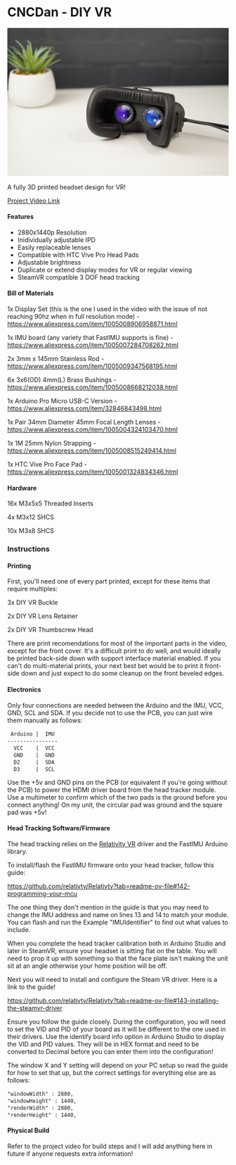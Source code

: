 # CNCDan - DIY VR
![Alt text](title.png "DIY VR")

A fully 3D printed headset design for VR!

[Project Video Link](https://youtu.be/DYXRUFX2avY)

#### Features

- 2880x1440p Resolution
- Inidividually adjustable IPD
- Easily replaceable lenses
- Compatible with HTC Vive Pro Head Pads
- Adjustable brightness
- Duplicate or extend display modes for VR or regular viewing
- SteamVR compatible 3 DOF head tracking

#### Bill of Materials

1x Display Set (this is the one I used in the video with the issue of not reaching 90hz when in full resolution mode) - https://www.aliexpress.com/item/1005008906958871.html

1x IMU board (any variety that FastIMU supports is fine) - https://www.aliexpress.com/item/1005007284708262.html

2x 3mm x 145mm Stainless Rod - https://www.aliexpress.com/item/1005009347568195.html

6x 3x6(OD) 4mm(L) Brass Bushings - https://www.aliexpress.com/item/1005008668212038.html

1x Arduino Pro Micro USB-C Version - https://www.aliexpress.com/item/32846843498.html

1x Pair 34mm Diameter 45mm Focal Length Lenses - https://www.aliexpress.com/item/1005004324103470.html

1x 1M 25mm Nylon Strapping - https://www.aliexpress.com/item/1005008515249414.html

1x HTC Vive Pro Face Pad - https://www.aliexpress.com/item/1005001324834346.html

#### Hardware

16x M3x5x5 Threaded Inserts

4x M3x12 SHCS

10x M3x8 SHCS

### Instructions

#### Printing

First, you'll need one of every part printed, except for these items that require multiples:

3x DIY VR Buckle 

2x DIY VR Lens Retainer

2x DIY VR Thumbscrew Head

There are print recomendations for most of the important parts in the video, except for the front cover. It's a difficult print to do well, and would ideally be printed back-side down with support interface material enabled. If you can't do multi-material prints, your next best bet would be to print it front-side down and just expect to do some cleanup on the front beveled edges.

#### Electronics

Only four connections are needed between the Arduino and the IMU, VCC, GND, SCL and SDA. If you decide not to use the PCB, you can just wire them manually as follows:
```
 Arduino |  IMU
----------------
  VCC    |  VCC
  GND    |  GND
  D2     |  SDA
  D3     |  SCL
```

Use the +5v and GND pins on the PCB (or equivalent if you're going without the PCB) to power the HDMI driver board from the head tracker module. Use a multimeter to confirm which of the two pads is the ground before you connect anything! On my unit, the circular pad was ground and the square pad was +5v!


#### Head Tracking Software/Firmware

The head tracking relies on the [Relativity VR](https://www.relativty.com/) driver and the FastIMU Arduino library.

To install/flash the FastIMU firmware onto your head tracker, follow this guide: 

https://github.com/relativty/Relativty?tab=readme-ov-file#142-programming-your-mcu

The one thing they don't mention in the guide is that you may need to change the IMU address and name on lines 13 and 14 to match your module. You can flash and run the Example "IMUIdentifier" to find out what values to include.

When you complete the head tracker calibration both in Arduino Studio and later in SteamVR, ensure your headset is sitting flat on the table. You will need to prop it up with something so that the face plate isn't making the unit sit at an angle otherwise your home position will be off.

Next you will need to install and configure the Steam VR driver. Here is a link to the guide!

https://github.com/relativty/Relativty?tab=readme-ov-file#143-installing-the-steamvr-driver

Ensure you follow the guide closely. During the configuration, you will need to set the VID and PID of your board as it will be different to the one used in their drivers. Use the identify board info option in Arduino Studio to display the VID and PID values. They will be in HEX format and need to be converted to Decimal before you can enter them into the configuration!

The window X and Y setting will depend on your PC setup so read the guide for how to set that up, but the correct settings for everything else are as follows:

```
"windowWidth" : 2880,
"windowHeight" : 1440,
"renderWidth" : 2880,
"renderHeight" : 1440,
```

#### Physical Build

Refer to the project video for build steps and I will add anything here in future if anyone requests extra information!